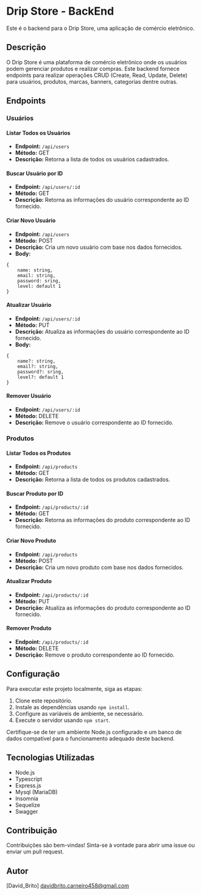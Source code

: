 # Drip Store - BackEnd

Este é o backend para o Drip Store, uma aplicação de comércio eletrônico.

## Descrição

O Drip Store é uma plataforma de comércio eletrônico onde os usuários podem gerenciar produtos e realizar compras. Este backend fornece endpoints para realizar operações CRUD (Create, Read, Update, Delete) para usuários, produtos, marcas, banners, categorias dentre outras.

## Endpoints

### Usuários

#### Listar Todos os Usuários

- **Endpoint:** `/api/users`
- **Método:** GET
- **Descrição:** Retorna a lista de todos os usuários cadastrados.

#### Buscar Usuário por ID

- **Endpoint:** `/api/users/:id`
- **Método:** GET
- **Descrição:** Retorna as informações do usuário correspondente ao ID fornecido.

#### Criar Novo Usuário

- **Endpoint:** `/api/users`
- **Método:** POST
- **Descrição:** Cria um novo usuário com base nos dados fornecidos.
- **Body:**
```
{
    name: string,
    email: string,
    password: sring,
    level: default 1
}
```

#### Atualizar Usuário

- **Endpoint:** `/api/users/:id`
- **Método:** PUT
- **Descrição:** Atualiza as informações do usuário correspondente ao ID fornecido.
- **Body:**
```
{
    name?: string,
    email?: string,
    password?: sring,
    level?: default 1
}
```


#### Remover Usuário

- **Endpoint:** `/api/users/:id`
- **Método:** DELETE
- **Descrição:** Remove o usuário correspondente ao ID fornecido.

### Produtos

#### Listar Todos os Produtos

- **Endpoint:** `/api/products`
- **Método:** GET
- **Descrição:** Retorna a lista de todos os produtos cadastrados.

#### Buscar Produto por ID

- **Endpoint:** `/api/products/:id`
- **Método:** GET
- **Descrição:** Retorna as informações do produto correspondente ao ID fornecido.

#### Criar Novo Produto

- **Endpoint:** `/api/products`
- **Método:** POST
- **Descrição:** Cria um novo produto com base nos dados fornecidos.

#### Atualizar Produto

- **Endpoint:** `/api/products/:id`
- **Método:** PUT
- **Descrição:** Atualiza as informações do produto correspondente ao ID fornecido.

#### Remover Produto

- **Endpoint:** `/api/products/:id`
- **Método:** DELETE
- **Descrição:** Remove o produto correspondente ao ID fornecido.

## Configuração

Para executar este projeto localmente, siga as etapas:

1. Clone este repositório.
2. Instale as dependências usando `npm install`.
3. Configure as variáveis de ambiente, se necessário.
4. Execute o servidor usando `npm start`.

Certifique-se de ter um ambiente Node.js configurado e um banco de dados compatível para o funcionamento adequado deste backend.

## Tecnologias Utilizadas

- Node.js
- Typescript
- Express.js
- Mysql (MariaDB)
- Insomnia
- Sequelize
- Swagger

## Contribuição

Contribuições são bem-vindas! Sinta-se à vontade para abrir uma issue ou enviar um pull request.

## Autor

[David_Brito] davidbrito.carneiro458@gmail.com

